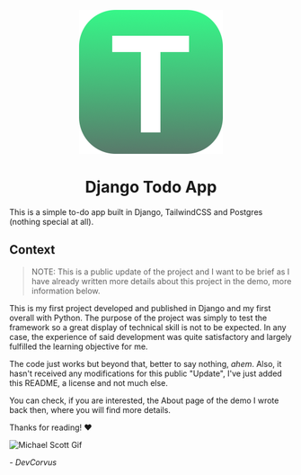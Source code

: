 <p align="center">
  <img src="./djangotodoapp-icon.png" alt="Django Todo App Icon">
</p>

<h1 align="center">Django Todo App</h1>

This is a simple to-do app built in Django, TailwindCSS and Postgres (nothing special at all).

## Context

> NOTE: This is a public update of the project and I want to be brief as I have already written more details about this project in the demo, more information below.

This is my first project developed and published in Django and my first overall with Python. The purpose of the project was simply to test the framework so a great display of technical skill is not to be expected. In any case, the experience of said development was quite satisfactory and largely fulfilled the learning objective for me.

The code just works but beyond that, better to say nothing, _ahem_. Also, it hasn't received any modifications for this public "Update", I've just added this README, a license and not much else.

You can check, if you are interested, the About page of the demo I wrote back then, where you will find more details.

Thanks for reading! ❤️

![Michael Scott Gif](https://c.tenor.com/7X9KjkIfDQwAAAAd/michael-scott.gif)

_\- DevCorvus_
